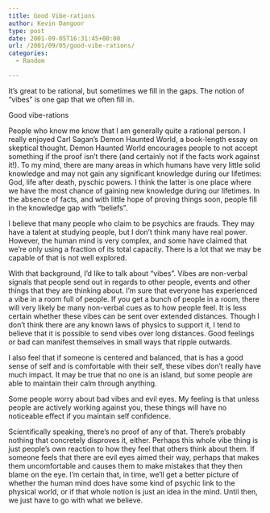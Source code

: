 ```yaml
---
title: Good Vibe-rations
author: Kevin Dangoor
type: post
date: 2001-09-05T16:31:45+00:00
url: /2001/09/05/good-vibe-rations/
categories:
  - Random

---
```

It&#8217;s great to be rational, but sometimes we fill in the gaps. The notion of &#8220;vibes&#8221; is one gap that we often fill in.

Good vibe-rations

People who know me know that I am generally quite a rational person. I really enjoyed Carl Sagan&#8217;s Demon Haunted World, a book-length essay on skeptical thought. Demon Haunted World encourages people to not accept something if the proof isn&#8217;t there (and certainly not if the facts work against it!). To my mind, there are many areas in which humans have very little solid knowledge and may not gain any significant knowledge during our lifetimes: God, life after death, pyschic powers. I think the latter is one place where we have the most chance of gaining new knowledge during our lifetimes. In the absence of facts, and with little hope of proving things soon, people fill in the knowledge gap with &#8220;beliefs&#8221;.
  
<!--more-->


  
I believe that many people who claim to be psychics are frauds. They may have a talent at studying people, but I don&#8217;t think many have real power. However, the human mind is very complex, and some have claimed that we&#8217;re only using a fraction of its total capacity. There is a lot that we may be capable of that is not well explored.
  
With that background, I&#8217;d like to talk about &#8220;vibes&#8221;. Vibes are non-verbal signals that people send out in regards to other people, events and other things that they are thinking about. I&#8217;m sure that everyone has experienced a vibe in a room full of people. If you get a bunch of people in a room, there will very likely be many non-verbal cues as to how people feel. It is less certain whether these vibes can be sent over extended distances. Though I don&#8217;t think there are any known laws of physics to support it, I tend to believe that it is possible to send vibes over long distances. Good feelings or bad can manifest themselves in small ways that ripple outwards.
  
I also feel that if someone is centered and balanced, that is has a good sense of self and is comfortable with their self, these vibes don&#8217;t really have much impact. It may be true that no one is an island, but some people are able to maintain their calm through anything.
  
Some people worry about bad vibes and evil eyes. My feeling is that unless people are actively working against you, these things will have no noticeable effect if you maintain self confidence.
  
Scientifically speaking, there&#8217;s no proof of any of that. There&#8217;s probably nothing that concretely disproves it, either. Perhaps this whole vibe thing is just people&#8217;s own reaction to how they feel that others think about them. If someone feels that there are evil eyes aimed their way, perhaps that makes them uncomfortable and causes them to make mistakes that they then blame on the eye. I&#8217;m certain that, in time, we&#8217;ll get a better picture of whether the human mind does have some kind of psychic link to the physical world, or if that whole notion is just an idea in the mind. Until then, we just have to go with what we believe.
